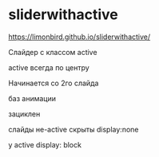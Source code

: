 # sliderwithactive

https://limonbird.github.io/sliderwithactive/

Слайдер с классом active

active всегда по центру

Начинается со 2го слайда

баз анимации

зациклен

слайды не-active скрыты display:none

у active display: block


